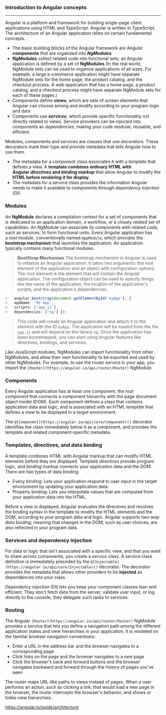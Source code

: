 ### Introduction to Angular concepts
---

Angular is a platform and framework for building single-page client applications using HTML and TypeScript. Angular is written in TypeScript.
The architecture of an Angular application relies on certain fundamental concepts.
- The basic building blocks of the Angular framework are Angular **components** that are organized into **_NgModules_**
- **NgModules** collect related code into functional sets; an Angular application is defined by a set of **NgModules**.(In the real world, NgModule sets can be used to organize applications of all sizes. For example, a large e-commerce application might have separate NgModule sets for the home page, the product catalog, and the checkout process. A web application that has a home page, a product catalog, and a checkout process might have separate NgModule sets for each of these pages.)
- Components define **_views_**, which are sets of screen elements that Angular can choose among and modify according to your program logic and data
- Components use **_services_**, which provide specific functionality not directly related to views. Service providers can be _injected_ into components as _dependencies_, making your code modular, reusable, and efficient.

Modules, components and services are classes that use _decorators_. These decorators mark their type and provide metadata that tells Angular how to use them.
- The metadata for a component class associates it with a _template_ that defines a view. A **template combines ordinary HTML with Angular _directives_ and _binding markup_** that allow Angular to modify the **HTML before rendering it for display**.
- The metadata for a service class provides the information Angular needs to make it available to components through _dependency injection (DI)_.

### Modules
An **NgModule** declares a compilation context for a set of components that is dedicated to an application domain, a workflow, or a closely related set of capabilities. An NgModule can associate its components with related code, such as services, to form functional units.
Every Angular application has a _root module_, conventionally named `AppModule`, which provides the **bootstrap mechanism** that launches the application. An application typically contains many functional modules.

> **BootStrap Mechanism**
> The bootstrap mechanism in Angular is used to initialize an Angular application. It takes two arguments: the root element of the application and an object with configuration options. The root element is the element that will contain the Angular application. The configuration object can be used to specify things like the name of the application, the location of the application's scripts, and the application's dependencies.
> 
``` typescript
> 	angular.bootstrap(document.getElementById('myApp'), { 
> 	appName: 'My App', 
> 	scripts: ['app.js'], 
> 	dependencies: ['ng'] });
```
> This code will create an Angular application and attach it to the element with the ID `myApp`. The application will be loaded from the file `app.js` and will depend on the library `ng`. Once the application has been bootstrapped, you can start using Angular features like directives, bindings, and services.

Like JavaScript modules, NgModules can import functionality from other NgModules, and allow their own functionality to be exported and used by other NgModules. For example, to use the router service in your app, you import the `[Router](https://angular.io/api/router/Router)` NgModule.

### Components

Every Angular application has at least one component, the _root component_ that connects a component hierarchy with the page document object model (DOM). Each component defines a class that contains application data and logic, and is associated with an HTML _template_ that defines a view to be displayed in a target environment.

The `@[Component](https://angular.io/api/core/Component)()` decorator identifies the class immediately below it as a component, and provides the template and related component-specific metadata.

### Templates, directives, and data binding
A template combines HTML with Angular markup that can modify HTML elements before they are displayed. Template _directives_ provide program logic, and _binding markup_ connects your application data and the DOM. There are two types of data binding:
- Eveny binding: Lets your application respond to user input in the target environment by updating your application data.
- Property binding: Lets you interpolate values that are computed from your application data into the HTML.

Before a view is displayed, Angular evaluates the directives and resolves the binding syntax in the template to modify the HTML elements and the DOM, according to your program data and logic. Angular supports _two-way data binding_, meaning that changes in the DOM, such as user choices, are also reflected in your program data.

### Services and dependency injection
For data or logic that isn't associated with a specific view, and that you want to share across components, you create a _service_ class. A service class definition is immediately preceded by the `@[Injectable](https://angular.io/api/core/Injectable)()` decorator. The decorator provides the metadata that allows other providers to be **injected** as dependencies into your class.

_Dependency injection_ (DI) lets you keep your component classes lean and efficient. They don't fetch data from the server, validate user input, or log directly to the console; they delegate such tasks to services.

### Routing
The Angular `[Router](https://angular.io/api/router/Router)` NgModule provides a service that lets you define a navigation path among the different application states and view hierarchies in your application. It is modeled on the familiar browser navigation conventions:

-   Enter a URL in the address bar and the browser navigates to a corresponding page
-   Click links on the page and the browser navigates to a new page
-   Click the browser's back and forward buttons and the browser navigates backward and forward through the history of pages you've seen

The router maps URL-like paths to views instead of pages. When a user performs an action, such as clicking a link, that would load a new page in the browser, the router intercepts the browser's behavior, and shows or hides view hierarchies.

https://angular.io/guide/architecture